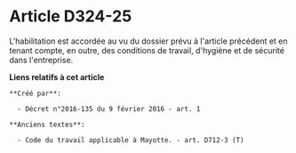 # Article D324-25

L'habilitation est accordée au vu du dossier prévu à l'article précédent et en tenant compte, en outre, des conditions de
travail, d'hygiène et de sécurité dans l'entreprise.

**Liens relatifs à cet article**

	**Créé par**:

	  - Décret n°2016-135 du 9 février 2016 - art. 1

	**Anciens textes**:

	  - Code du travail applicable à Mayotte. - art. D712-3 (T)
